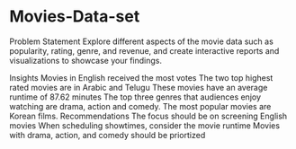 # Movies-Data-set
Problem Statement
Explore different aspects of the movie data such as popularity, rating, genre, and revenue, and create interactive reports and visualizations to showcase your findings.

Insights
Movies in English received the most votes
The two top highest rated movies are in Arabic and Telugu
These movies have an average runtime of 87.62 minutes
The top three genres that audiences enjoy watching are drama, action and comedy.
The most popular movies are Korean films.
Recommendations
The focus should be on screening English movies
When scheduling showtimes, consider the movie runtime
Movies with drama, action, and comedy should be priortized
